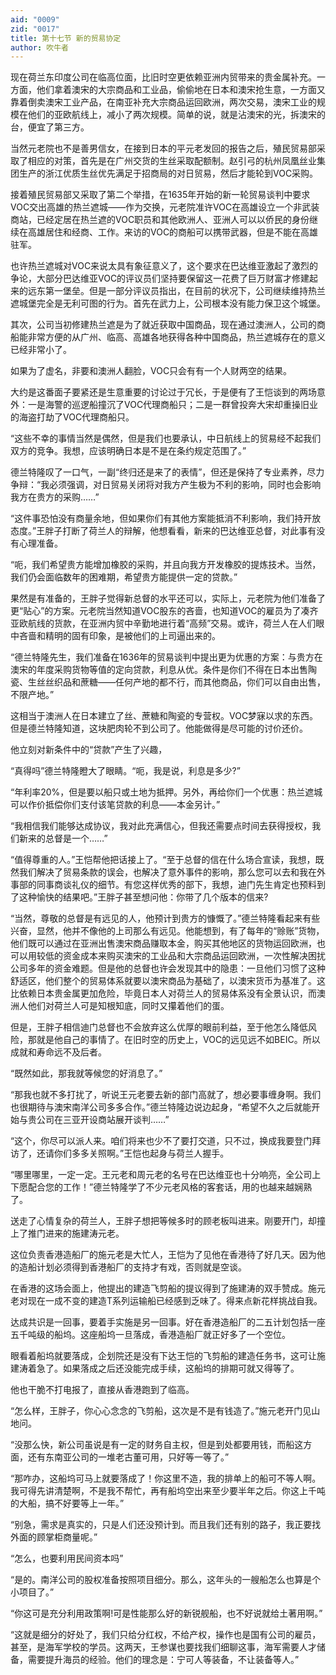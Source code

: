 ```yaml
---
aid: "0009"
zid: "0017"
title: 第十七节 新的贸易协定
author: 吹牛者
---
```


现在荷兰东印度公司在临高位面，比旧时空更依赖亚洲内贸带来的贵金属补充。一方面，他们拿着澳宋的大宗商品和工业品，偷偷地在日本和澳宋抢生意，一方面又靠着倒卖澳宋工业产品，在南亚补充大宗商品运回欧洲，两次交易，澳宋工业的规模在他们的亚欧航线上，减小了两次规模。简单的说，就是沾澳宋的光，拆澳宋的台，便宜了第三方。

当然元老院也不是善男信女，在接到日本的平元老发回的报告之后，殖民贸易部采取了相应的对策，首先是在广州交货的生丝采取配额制。赵引弓的杭州凤凰丝业集团生产的浙江优质生丝优先满足于招商局的对日贸易，然后才能轮到VOC采购。

接着殖民贸易部又采取了第二个举措，在1635年开始的新一轮贸易谈判中要求VOC交出高雄的热兰遮城――作为交换，元老院准许VOC在高雄设立一个非武装商站，已经定居在热兰遮的VOC职员和其他欧洲人、亚洲人可以以侨民的身份继续在高雄居住和经商、工作。来访的VOC的商船可以携带武器，但是不能在高雄驻军。

也许热兰遮城对VOC来说太具有象征意义了，这个要求在巴达维亚激起了激烈的争论，大部分巴达维亚VOC的评议员们坚持要保留这一花费了巨万财富才修建起来的远东第一堡垒。但是一部分评议员指出，在目前的状况下，公司继续维持热兰遮城堡完全是无利可图的行为。首先在武力上，公司根本没有能力保卫这个城堡。

其次，公司当初修建热兰遮是为了就近获取中国商品，现在通过澳洲人，公司的商船能非常方便的从广州、临高、高雄各地获得各种中国商品，热兰遮城存在的意义已经非常小了。



如果为了虚名，非要和澳洲人翻脸，VOC只会有有一个人财两空的结果。

大约是这番面子要紧还是生意重要的讨论过于冗长，于是便有了王恺谈到的两场意外：一是海警的巡逻船撞沉了VOC代理商船只；二是一群曾投奔大宋却重操旧业的海盗打劫了VOC代理商船只。

“这些不幸的事情当然是偶然，但是我们也要承认，中日航线上的贸易经不起我们双方的竞争。我想，应该明确日本是不是在条约规定范围了。”

德兰特隆叹了一口气，一副“终归还是来了的表情”，但还是保持了专业素养，尽力争辩：“我必须强调，对日贸易关闭将对我方产生极为不利的影响，同时也会影响我方在贵方的采购……”

“这件事恐怕没有商量余地，但如果你们有其他方案能抵消不利影响，我们持开放态度。”王胖子打断了荷兰人的辩解，他想看看，新来的巴达维亚总督，对此事有没有心理准备。

“呃，我们希望贵方能增加橡胶的采购，并且向我方开发橡胶的提炼技术。当然，我们仍会面临数年的困难期，希望贵方能提供一定的贷款。”

果然是有准备的，王胖子觉得新总督的水平还可以，实际上，元老院为他们准备了更“贴心”的方案。元老院当然知道VOC股东的吝啬，也知道VOC的雇员为了凑齐亚欧航线的货款，在亚洲内贸中辛勤地进行着“高频”交易。或许，荷兰人在人们眼中吝啬和精明的固有印象，是被他们的上司逼出来的。

“德兰特隆先生，我们准备在1636年的贸易谈判中提出更为优惠的方案：与贵方在澳宋的年度采购货物等值的定向贷款，利息从优。条件是你们不得在日本出售陶瓷、生丝丝织品和蔗糖――任何产地的都不行，而其他商品，你们可以自由出售，不限产地。”

这相当于澳洲人在日本建立了丝、蔗糖和陶瓷的专营权。VOC梦寐以求的东西。但是德兰特隆知道，这块肥肉轮不到公司了。他能做得是尽可能的讨价还价。

他立刻对新条件中的“贷款”产生了兴趣，

“真得吗”德兰特隆瞪大了眼睛。“呃，我是说，利息是多少?”

“年利率20%，但是要以船只或土地为抵押。另外，再给你们一个优惠：热兰遮城可以作价抵偿你们支付该笔贷款的利息――本金另计。”

“我相信我们能够达成协议，我对此充满信心，但我还需要点时间去获得授权，我们新来的总督是一个……”

“值得尊重的人。”王恺帮他把话接上了。“至于总督的信在什么场合宣读，我想，既然我们解决了贸易条款的误会，也解决了意外事件的影响，那么您可以去和我在外事部的同事商谈礼仪的细节。有您这样优秀的部下，我想，迪门先生肯定也预料到了这种愉快的结果吧。”王胖子甚至想问他：你带了几个版本的信来?

“当然，尊敬的总督是有远见的人，他预计到贵方的慷慨了。”德兰特隆看起来有些兴奋，显然，他并不像他的上司那么有远见。他能想到，有了每年的“赊账”货物，他们既可以通过在亚洲出售澳宋商品赚取本金，购买其他地区的货物运回欧洲，也可以用较低的资金成本来购买澳宋的工业品和大宗商品运回欧洲，一次性解决困扰公司多年的资金难题。但是他的总督也许会发现其中的隐患：一旦他们习惯了这种舒适区，他们整个的贸易体系就要以澳宋商品为基础了，以澳宋货币为基准了。这比依赖日本贵金属更加危险，毕竟日本人对荷兰人的贸易体系没有全景认识，而澳洲人他们对荷兰人可是知根知底，同时又攥着他们的蛋。

但是，王胖子相信迪门总督也不会放弃这么优厚的眼前利益，至于他怎么降低风险，那就是他自己的事情了。在旧时空的历史上，VOC的远见远不如BEIC。所以成就和寿命远不及后者。

“既然如此，那我就等候您的好消息了。”

“那我也就不多打扰了，听说王元老要去新的部门高就了，想必要事缠身啊。我们也很期待与澳宋南洋公司多多合作。”德兰特隆边说边起身，“希望不久之后就能开始与贵公司在三亚开设商站展开谈判……”

“这个，你尽可以派人来。咱们将来也少不了要打交道，只不过，换成我要登门拜访了，还请你们多多关照啊。”王恺也起身与荷兰人握手。

“哪里哪里，一定一定。王元老和周元老的名号在巴达维亚也十分响亮，全公司上下愿配合您的工作！”德兰特隆学了不少元老风格的客套话，用的也越来越娴熟了。

送走了心情复杂的荷兰人，王胖子想把等候多时的顾老板叫进来。刚要开门，却撞上了推门进来的施建涛元老。

这位负责香港造船厂的施元老是大忙人，王恺为了见他在香港待了好几天。因为他的造船计划必须得到香港船厂的支持才有戏，否则就是空谈。

在香港的这场会面上，他提出的建造飞剪船的提议得到了施建涛的双手赞成。施元老对现在一成不变的建造T系列运输船已经感到乏味了。得来点新花样挑战自我。

达成共识是一回事，要着手实施是另一回事。好在香港造船厂的二五计划包括一座五千吨级的船坞。这座船坞一旦落成，香港造船厂就正好多了一个空位。

眼看着船坞就要落成，企划院还是没有下达王恺的飞剪船的建造任务书，这可让施建涛着急了。如果落成之后还没能完成手续，这船坞的排期可就又得等了。

他也干脆不打电报了，直接从香港跑到了临高。

“怎么样，王胖子，你心心念念的飞剪船，这次是不是有钱造了。”施元老开门见山地问。

“没那么快，新公司虽说是有一定的财务自主权，但是到处都要用钱，而船这方面，还有东南亚公司的一堆老古董可用，只好等一等了。”

“那咋办，这船坞可马上就要落成了！你这里不造，我的排单上的船可不等人啊。我可得先讲清楚啊，不是我不帮忙，再有船坞空出来至少要半年之后。你这上千吨的大船，搞不好要等上一年。”

“别急，需求是真实的，只是人们还没预计到。而且我们还有别的路子，我正要找外面的顾掌柜商量呢。”

“怎么，也要利用民间资本吗”

“是的。南洋公司的股权准备按照项目细分。那么，这年头的一艘船怎么也算是个小项目了。”

“你这可是充分利用政策啊!可是性能那么好的新锐舰船，也不好说就给土著用啊。”

“这就是细分的好处了，我们只给分红权，不给产权，操作也是国有公司的雇员，甚至，是海军学校的学员。这两天，王参谋也要找我们细聊这事，海军需要人才储备，需要提升海员的经验。他们的理念是：宁可人等装备，不让装备等人。”

